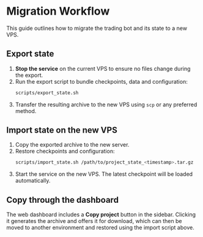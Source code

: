 # Migration Workflow

This guide outlines how to migrate the trading bot and its state to a new VPS.

## Export state

1. **Stop the service** on the current VPS to ensure no files change during the export.
2. Run the export script to bundle checkpoints, data and configuration:
   ```bash
   scripts/export_state.sh
   ```
3. Transfer the resulting archive to the new VPS using `scp` or any preferred method.

## Import state on the new VPS

1. Copy the exported archive to the new server.
2. Restore checkpoints and configuration:
   ```bash
   scripts/import_state.sh /path/to/project_state_<timestamp>.tar.gz
   ```
3. Start the service on the new VPS. The latest checkpoint will be loaded automatically.

## Copy through the dashboard

The web dashboard includes a **Copy project** button in the sidebar. Clicking it generates the archive and offers it for download, which can then be moved to another environment and restored using the import script above.
